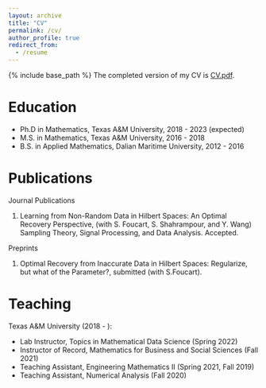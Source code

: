 ```yaml
---
layout: archive
title: "CV"
permalink: /cv/
author_profile: true
redirect_from:
  - /resume
---
```


{% include base_path %}
The completed version of my CV is <a href="https://github.com/liaochunyang/liaochunyang.github.io/blob/gh-pages/cv.pdf" target="_blank">CV.pdf</a>.

Education
=====
* Ph.D in Mathematics, Texas A&M University, 2018 - 2023 (expected)
* M.S. in Mathematics, Texas A&M University, 2016 - 2018
* B.S. in Applied Mathematics, Dalian Maritime University, 2012 - 2016

Publications
=====
Journal Publications
1. Learning from Non-Random Data in Hilbert Spaces: An Optimal Recovery Perspective, (with S. Foucart, S. Shahrampour, and Y. Wang)\
   Sampling Theory, Signal Processing, and Data Analysis. Accepted.

Preprints
1. Optimal Recovery from Inaccurate Data in Hilbert Spaces: Regularize, but what of the Parameter?, submitted  (with S.Foucart).
  
Teaching
======
Texas A&M University (2018 - ):
* Lab Instructor, Topics in Mathematical Data Science (Spring 2022)
* Instructor of Record, Mathematics for Business and Social Sciences (Fall 2021)
* Teaching Assistant, Engineering Mathematics II (Spring 2021, Fall 2019)
* Teaching Assistant, Numerical Analysis (Fall 2020)
